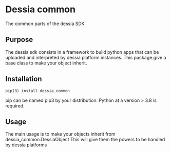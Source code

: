 # Dessia common

The common parts of the dessia SDK

## Purpose
The dessia sdk consists in a framework to build python apps that can be uploaded and interpreted by dessia platform instances. This package give a base class to make your object inherit.


## Installation

```
pip(3) install dessia_common 
```
pip can be named pip3 by your distribution.
Python at a version > 3.8 is required.

## Usage

The main usage is to make your objects inherit from dessia_common.DessiaObject
This will give them the powers to be handled by dessia platforms
